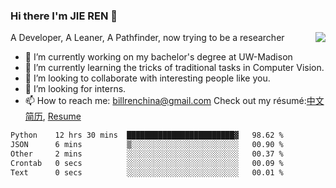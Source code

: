 ### Hi there I'm JIE REN 👋

<img align="right" src="https://github-readme-stats.vercel.app/api?username=BillRencn&show_icons=true&icon_color=0366d6&bg_color=ffffff&hide_title=true" />
A Developer, A Leaner, A Pathfinder, now trying to be a researcher

- 🔭 I’m currently working on my bachelor's degree at UW-Madison
- 🌱 I’m currently learning the tricks of traditional tasks in Computer Vision.
- 👯 I’m looking to collaborate with interesting people like you. 
- 🤔 I’m looking for interns.
- 📫 How to reach me: billrenchina@gmail.com
Check out my résumé:[中文简历](), [Resume]()

<!--START_SECTION:waka-->

```txt
Python    12 hrs 30 mins  ████████████████████████▓   98.62 %
JSON      6 mins          ▒░░░░░░░░░░░░░░░░░░░░░░░░   00.90 %
Other     2 mins          ░░░░░░░░░░░░░░░░░░░░░░░░░   00.37 %
Crontab   0 secs          ░░░░░░░░░░░░░░░░░░░░░░░░░   00.09 %
Text      0 secs          ░░░░░░░░░░░░░░░░░░░░░░░░░   00.01 %
```

<!--END_SECTION:waka-->

